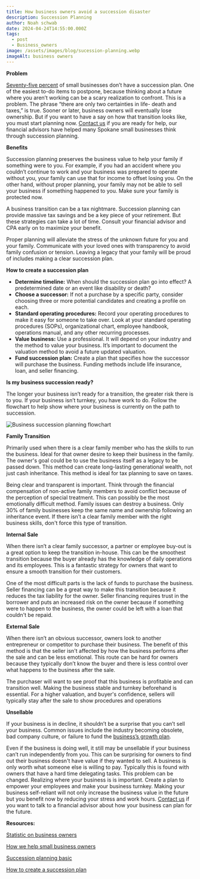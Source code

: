 ```yaml
---
title: How business owners avoid a succession disaster
description: Succession Planning
author: Noah schwab
date: 2024-04-24T14:55:00.000Z
tags:
  - post
  - Business_owners
image: /assets/images/blog/sucession-planning.webp
imageAlt: business owners
---
```

**Problem**

[Seventy-five percent](https://www.daytondailynews.com/news/75-of-small-businesses-dont-have-succession-plan-two-groups-to-help-with-planning/4K7IHJ6CZBBMTFDSRYGD7L4ZQU/#:~:text=Classifieds-,75%25%20of%20small%20businesses%20don't%20have%20succession%20plan%3A,groups%20to%20help%20with%20planning) of small businesses don’t have a succession plan. One of the easiest to-do items to postpone, because thinking about a future where you aren’t working can be a scary realization to confront. This is a problem. The phrase “there are only two certainties in life- death and taxes,” is true. Sooner or later, business owners will eventually lose ownership. But if you want to have a say on how that transition looks like, you must start planning now. [Contact us](/contact) if you are ready for help, our financial advisors have helped many Spokane small businesses think through succession planning.

**Benefits**

Succession planning preserves the business value to help your family if something were to you. For example, if you had an accident where you couldn’t continue to work and your business was prepared to operate without you, your family can use that for income to offset losing you. On the other hand, without proper planning, your family may not be able to sell your business if something happened to you. Make sure your family is protected now. 

A business transition can be a tax nightmare. Succession planning can provide massive tax savings and be a key piece of your retirement. But these strategies can take a lot of time. Consult your financial advisor and CPA early on to maximize your benefit.

Proper planning will alleviate the stress of the unknown future for you and your family. Communicate with your loved ones with transparency to avoid family confusion or tension. Leaving a legacy that your family will be proud of includes making a clear succession plan.

**How to create a succession plan**

* **Determine timeline:** When should the succession plan go into effect? A predetermined date or an event like disability or death?
* **Choose a successor:** If not a purchase by a specific party, consider choosing three or more potential candidates and creating a profile on each.
* **Standard operating procedures:** Record your operating procedures to make it easy for someone to take over. Look at your standard operating procedures (SOPs), organizational chart, employee handbook, operations manual, and any other recurring processes.
* **Value business:** Use a professional. It will depend on your industry and the method to value your business. It’s important to document the valuation method to avoid a future updated valuation.
* **Fund succession plan:** Create a plan that specifies how the successor will purchase the business. Funding methods include life insurance, loan, and seller financing.

**Is my business succession ready?**

The longer your business isn’t ready for a transition, the greater risk there is to you. If your business isn’t turnkey, you have work to do. Follow the flowchart to help show where your business is currently on the path to succession.

![Business succession planning flowchart](/assets/images/blog/business-succession-planning-flowchart.webp "business succession planning flowchart")

**Family Transition**

Primarily used when there is a clear family member who has the skills to run the business. Ideal for that owner desire to keep their business in the family. The owner's goal could be to use the business itself as a legacy to be passed down. This method can create long-lasting generational wealth, not just cash inheritance. This method is ideal for tax planning to save on taxes. 

Being clear and transparent is important. Think through the financial compensation of non-active family members to avoid conflict because of the perception of special treatment. This can possibly be the most emotionally difficult method. Family issues can destroy a business. Only 30% of family businesses keep the same name and ownership following an inheritance event. If there isn’t a clear family member with the right business skills, don't force this type of transition.

**Internal Sale**

When there isn’t a clear family successor, a partner or employee buy-out is a great option to keep the transition in-house. This can be the smoothest transition because the buyer already has the knowledge of daily operations and its employees. This is a fantastic strategy for owners that want to ensure a smooth transition for their customers.

One of the most difficult parts is the lack of funds to purchase the business. Seller financing can be a great way to make this transition because it reduces the tax liability for the owner. Seller financing requires trust in the borrower and puts an increased risk on the owner because if something were to happen to the business, the owner could be left with a loan that couldn't be repaid.

**External Sale**

When there isn’t an obvious successor, owners look to another entrepreneur or competitor to purchase their business. The benefit of this method is that the seller isn't affected by how the business performs after the sale and can be less emotional. This route can be hard for owners because they typically don’t know the buyer and there is less control over what happens to the business after the sale.

The purchaser will want to see proof that this business is profitable and can transition well. Making the business stable and turnkey beforehand is essential. For a higher valuation, and buyer's confidence, sellers will typically stay after the sale to show procedures and operations

**Unsellable**

If your business is in decline, it shouldn’t be a surprise that you can’t sell your business. Common issues include the industry becoming obsolete, bad company culture, or failure to fund the [business’s growth plan](https://scfinancials.com/blog/how-to-allocate-business's-profit/).

Even if the business is doing well, it still may be unsellable if your business can’t run independently from you. This can be surprising for owners to find out their business doesn't have value if they wanted to sell. A business is only worth what someone else is willing to pay. Typically this is found with owners that have a hard time delegating tasks. This problem can be changed. Realizing where your business is is important. Create a plan to empower your employees and make your business turnkey. Making your business self-reliant will not only increase the business value in the future but you benefit now by reducing your stress and work hours. [Contact us](/contact) if you want to talk to a financial advisor about how your business can plan for the future.

**Resources:**

[Statistic on business owners](https://www.daytondailynews.com/news/75-of-small-businesses-dont-have-succession-plan-two-groups-to-help-with-planning/4K7IHJ6CZBBMTFDSRYGD7L4ZQU/#:~:text=Classifieds-,75%25%20of%20small%20businesses%20don't%20have%20succession%20plan%3A,groups%20to%20help%20with%20planning)

[How we help small business owners](https://scfinancials.com/business_owners/)

[Succession planning basic](https://www.investopedia.com/terms/s/succession-planning.asp)

[How to create a succession plan](https://www.investopedia.com/articles/pf/07/succession_planning.asp)
